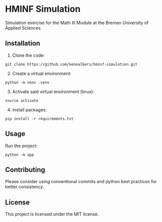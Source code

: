 # HMINF Simulation
Simulation exercise for the Math III Module at the Bremen University of Applied Sciences.

## Installation
1. Clone the code:
```
git clone https://github.com/kenoalbers/hminf-simulation.git
```

2. Create a virtual environment:
```
python -m venv .venv
```

3. Activate said virtual environment (linux):
```
source activate
```

4. Install packages:
```
pip install -r requirements.txt
```

## Usage
Run the project:
```
python -m app
```

## Contributing
Please consider using conventional commits and python best practices for better consistency.

## License
This project is licensed under the MIT license.

